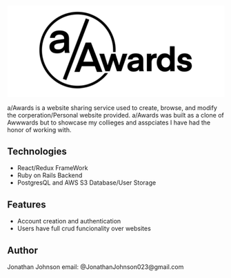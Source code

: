 ![upload_photo](app/assets/images/take2-of-logo.png)


a/Awards is a website sharing service used to create, browse, and modify the corperation/Personal website provided. a/Awards was built as a clone of Awwwards but to showcase my collieges and asspciates I have had the honor of working with.

## Technologies
* React/Redux FrameWork
* Ruby on Rails Backend
* PostgresQL and AWS S3 Database/User Storage
  

## Features
* Account creation and authentication
* Users have full crud funcionality over websites 

<h2>Author</h2>
Jonathan Johnson
email: @JonathanJohnson023@gmail.com